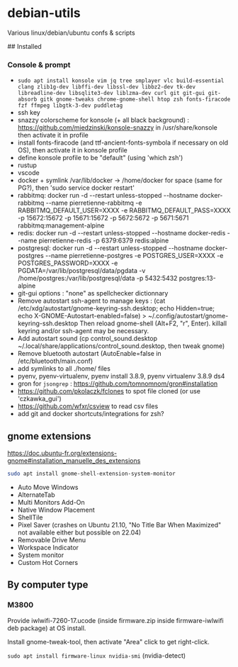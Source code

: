 # debian-utils

Various linux/debian/ubuntu confs & scripts

## Installed

### Console & prompt

* `sudo apt install konsole vim jq tree smplayer vlc build-essential clang zlib1g-dev libffi-dev libssl-dev libbz2-dev tk-dev libreadline-dev libsqlite3-dev liblzma-dev curl git git-gui git-absorb gitk gnome-tweaks chrome-gnome-shell htop zsh fonts-firacode fzf ffmpeg libgtk-3-dev puddletag`
* ssh key
* snazzy colorscheme for konsole (+ all black background) : https://github.com/miedzinski/konsole-snazzy in /usr/share/konsole
  then activate it in profile
* install fonts-firacode (and ttf-ancient-fonts-symbola if necessary on old OS), then activate it in konsole profile
* define konsole profile to be "default" (using 'which zsh')
* rustup
* vscode
* docker + symlink /var/lib/docker -> /home/docker for space (same for PG?), then 'sudo service docker restart'
* rabbitmq: docker run -d --restart unless-stopped --hostname docker-rabbitmq --name pierretienne-rabbitmq -e RABBITMQ_DEFAULT_USER=XXXX -e RABBITMQ_DEFAULT_PASS=XXXX -p 15672:15672 -p 15671:15672 -p 5672:5672 -p 5671:5671 rabbitmq:management-alpine
* redis: docker run -d --restart unless-stopped --hostname docker-redis --name pierretienne-redis -p 6379:6379 redis:alpine
* postgresql: docker run -d --restart unless-stopped --hostname docker-postgres --name pierretienne-postgres -e POSTGRES_USER=XXXX -e POSTGRES_PASSWORD=XXXX -e PGDATA=/var/lib/postgresql/data/pgdata -v /home/postgres:/var/lib/postgresql/data -p 5432:5432 postgres:13-alpine
* git-gui options : "none" as spellchecker dictionnary
* Remove autostart ssh-agent to manage keys :
  (cat /etc/xdg/autostart/gnome-keyring-ssh.desktop; echo Hidden=true; echo X-GNOME-Autostart-enabled=false) > ~/.config/autostart/gnome-keyring-ssh.desktop
  Then reload gnome-shell (Alt+F2, "r", Enter).
  killall keyring and/or ssh-agent may be necessary.
* Add autostart sound (cp control_sound.desktop ~/.local/share/applications/control_sound.desktop, then tweak gnome)
* Remove bluetooth autostart (AutoEnable=false in /etc/bluetooth/main.conf)
* add symlinks to all ./home/ files
* pyenv, pyenv-virtualenv, pyenv install 3.8.9, pyenv virtualenv 3.8.9 ds4
* gron for `jsongrep` : https://github.com/tomnomnom/gron#installation
* https://github.com/pkolaczk/fclones to spot file cloned (or use 'czkawka_gui')
* https://github.com/wfxr/csview to read csv files
* add git and docker shortcuts/integrations for zsh?

## gnome extensions

https://doc.ubuntu-fr.org/extensions-gnome#installation_manuelle_des_extensions

```bash
sudo apt install gnome-shell-extension-system-monitor
```

* Auto Move Windows
* AlternateTab
* Multi Monitors Add-On
* Native Window Placement
* ShellTile
* Pixel Saver (crashes on Ubuntu 21.10, "No Title Bar When Maximized" not available either but possible on 22.04)
* Removable Drive Menu
* Workspace Indicator
* System monitor
* Custom Hot Corners

## By computer type

### M3800

Provide iwlwifi-7260-17.ucode (inside firmware.zip inside firmware-iwlwifi deb package) at OS install.

Install gnome-tweak-tool, then activate "Area" click to get right-click.

`sudo apt install firmware-linux nvidia-smi` (nvidia-detect)
